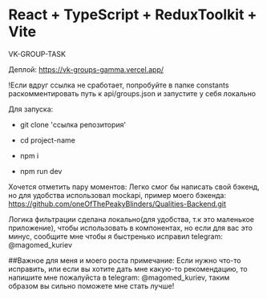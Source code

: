 # React + TypeScript + ReduxToolkit + Vite
VK-GROUP-TASK

Деплой: https://vk-groups-gamma.vercel.app/

!Если вдруг ссылка не сработает, попробуйте в папке constants раскомментировать путь к api/groups.json и запустите у себя локально

Для запуска: 

- git clone 'ссылка репозитория'

- cd project-name

- npm i

- npm run dev

Хочется отметить пару моментов:
Легко cмог бы написать свой бэкенд, но для  удобства использовал mockapi, пример моего бэкенда: https://github.com/oneOfThePeakyBlinders/Qualities-Backend.git

Логика фильтрации сделана локально(для удобства, т.к это маленькое приложение), чтобы использовать в компонентах, но если для вас это минус, сообщите мне чтобы я быстренько исправил telegram: @magomed_kuriev

##Важное для меня и моего роста примечание: Если нужно что-то исправить, или если вы хотите дать мне какую-то рекомендацию, то напишите мне пожалуйста в telegram: @magomed_kuriev, таким образом вы сильно поможете мне стать лучше!

